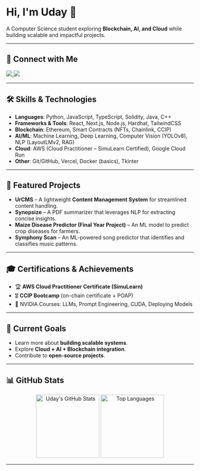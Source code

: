 # Hi, I'm Uday 👋  
A Computer Science student exploring **Blockchain, AI, and Cloud** while building scalable and impactful projects.  

---

## 🔗 Connect with Me  
<p align="left">
  <a href="https://www.linkedin.com/in/udaysingh13112005/" target="_blank">
    <img src="https://img.shields.io/badge/LinkedIn-%230A66C2.svg?&style=for-the-badge&logo=linkedin&logoColor=white" />
  </a>
  <a href="https://github.com/udaysingh13112005" target="_blank">
    <img src="https://img.shields.io/badge/GitHub-%23121011.svg?&style=for-the-badge&logo=github&logoColor=white" />
  </a>
</p>

---

## 🛠️ Skills & Technologies  
- **Languages**: Python, JavaScript, TypeScript, Solidity, Java, C++  
- **Frameworks & Tools**: React, Next.js, Node.js, Hardhat, TailwindCSS  
- **Blockchain**: Ethereum, Smart Contracts (NFTs, Chainlink, CCIP)  
- **AI/ML**: Machine Learning, Deep Learning, Computer Vision (YOLOv8), NLP (LayoutLMv2, RAG)  
- **Cloud**: AWS (Cloud Practitioner – SimuLearn Certified), Google Cloud Run  
- **Other**: Git/GitHub, Vercel, Docker (basics), Tkinter  

---

## 🚀 Featured Projects  
- **UrCMS** – A lightweight **Content Management System** for streamlined content handling.  
- **Synopsize** – A PDF summarizer that leverages NLP for extracting concise insights.  
- **Maize Disease Predictor (Final Year Project)** – An ML model to predict crop diseases for farmers.  
- **Symphony Scan** – An ML-powered song predictor that identifies and classifies music patterns.  

---

## 🎓 Certifications & Achievements  
- 🏆 **AWS Cloud Practitioner Certificate (SimuLearn)**  
- 🎖️ **CCIP Bootcamp** (on-chain certificate + POAP)  
- 📜 NVIDIA Courses: LLMs, Prompt Engineering, CUDA, Deploying Models  

---

## 🎯 Current Goals  
- Learn more about **building scalable systems**.  
- Explore **Cloud + AI + Blockchain integration**.  
- Contribute to **open-source projects**.  

---

## 📊 GitHub Stats  
<p align="center">
  <img src="https://github-readme-stats.vercel.app/api?username=UdaySingh131105&show_icons=true&theme=tokyonight" alt="Uday's GitHub Stats" height="170"/>
  <img src="https://github-readme-stats.vercel.app/api/top-langs/?username=UdaySingh131105&layout=compact&theme=tokyonight" alt="Top Languages" height="170"/>
</p>

---
